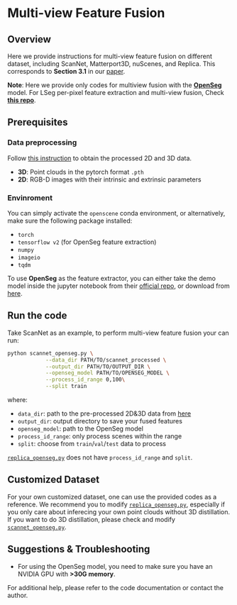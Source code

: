 # Multi-view Feature Fusion

## Overview

Here we provide instructions for multi-view feature fusion on different dataset, including ScanNet, Matterport3D, nuScenes, and Replica. This corresponds to **Section 3.1** in our [paper](https://arxiv.org/abs/2211.15654).

**Note**: Here we provide only codes for multiview fusion with the **[OpenSeg](https://github.com/tensorflow/tpu/tree/master/models/official/detection/projects/openseg)** model. For LSeg per-pixel feature extraction and multi-view fusion, Check **[this repo](https://github.com/pengsongyou/lseg_feature_extraction)**.


## Prerequisites

### Data preprocessing
Follow [this instruction](../preprocess/README.md) to obtain the processed 2D and 3D data.
- **3D**: Point clouds in the pytorch format `.pth`
- **2D**: RGB-D images with their intrinsic and extrinsic parameters

### Envinroment
You can simply activate the `openscene` conda environment, or alternatively, make sure the following package installed:
- `torch`
- `tensorflow v2` (for OpenSeg feature extraction)
- `numpy`
- `imageio`
- `tqdm`

To use **OpenSeg** as the feature extractor, you can either take the demo model inside the jupyter notebook from their [official repo](https://github.com/tensorflow/tpu/tree/master/models/official/detection/projects/openseg), or download from [here](https://drive.google.com/file/d/1DgyH-1124Mo8p6IUJ-ikAiwVZDDfteak/view?usp=sharing).

## Run the code

Take ScanNet as an example, to perform multi-view feature fusion your can run:
```bash
python scannet_openseg.py \
            --data_dir PATH/TO/scannet_processed \
            --output_dir PATH/TO/OUTPUT_DIR \
            --openseg_model PATH/TO/OPENSEG_MODEL \
            --process_id_range 0,100\
            --split train
```

where:
- `data_dir`: path to the pre-processed 2D&3D data from [here](../../openscene#datasets)
- `output_dir`: output directory to save your fused features
- `openseg_model`: path to the OpenSeg model
- `process_id_range`: only process scenes within the range
- `split`: choose from `train`/`val`/`test` data to process

[`replica_openseg.py`](./replica_openseg.py) does not have `process_id_range` and `split`.

## Customized Dataset
For your own customized dataset, one can use the provided codes as a reference. We recommend you to modify [`replica_openseg.py`](./replica_openseg.py), especially if you only care about inferecing your own point clouds without 3D distillation. If you want to do 3D distillation, please check and modify [`scannet_openseg.py`](./scannet_openseg.py).


## Suggestions & Troubleshooting

- For using the OpenSeg model, you need to make sure you have an NVIDIA GPU with **>30G memory**.

For additional help, please refer to the code documentation or contact the author.